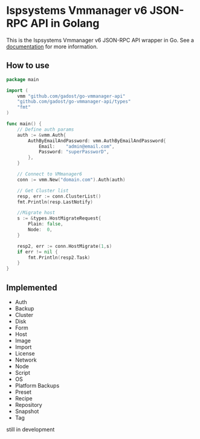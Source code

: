 # Ispsystems Vmmanager v6 JSON-RPC API in Golang

This is the Ispsystems Vmmanager v6 JSON-RPC API wrapper in Go. See a [documentation](https://docs.ispsystem.com/vmmanager-admin/developer-section/api/vmmanager-api#/) for more information.

## How to use

```go
package main

import (
    vmm "github.com/gadost/go-vmmanager-api"
    "github.com/gadost/go-vmmanager-api/types"
    "fmt"
)

func main() {
    // Define auth params
    auth := &vmm.Auth{
        AuthByEmailAndPassword: vmm.AuthByEmailAndPassword{
            Email:    "admin@email.com",
            Password: "superPassworD",
        },
    }

    // Connect to VMmanager6
    conn := vmm.New("domain.com").Auth(auth)

    // Get Cluster list
    resp, err := conn.ClusterList()
    fmt.Println(resp.LastNotify)

    //Migrate host
    s := &types.HostMigrateRequest{
        Plain: false,
        Node:  0,
    }

    resp2, err := conn.HostMigrate(1,s)
    if err != nil {
        fmt.Println(resp2.Task)
    }
}
```

## Implemented

- Auth
- Backup
- Cluster
- Disk
- Form
- Host
- Image
- Import
- License
- Network
- Node
- Script
- OS
- Platform Backups
- Preset
- Recipe
- Repository
- Snapshot
- Tag

still in development
